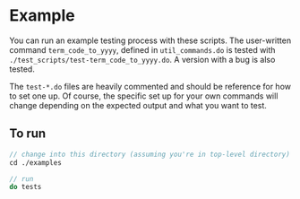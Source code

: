 # Example

You can run an example testing process with these scripts. The
user-written command `term_code_to_yyyy`, defined in
`util_commands.do` is tested with
`./test_scripts/test-term_code_to_yyyy.do`. A version with a bug is
also tested. 

The `test-*.do` files are heavily commented and should be reference
for how to set one up. Of course, the specific set up for your own
commands will change depending on the expected output and what you
want to test.

## To run

```stata
// change into this directory (assuming you're in top-level directory)
cd ./examples

// run
do tests
```
